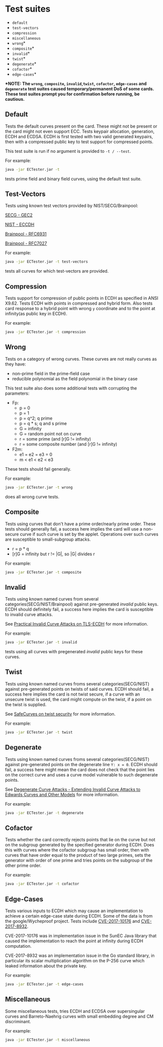 ---
---
# Test suites

 - `default`
 - `test-vectors`
 - `compression`
 - `miscellaneous`
 - `wrong`*
 - `composite`*
 - `invalid`*
 - `twist`*
 - `degenerate`*
 - `cofactor`*
 - `edge-cases`*
 
**\*NOTE: The `wrong`, `composite`, `invalid`,`twist`, `cofactor`, `edge-cases` and `degenerate` test suites caused temporary/permanent DoS of some cards. These test suites prompt you for
confirmation before running, be cautious.**

## Default
Tests the default curves present on the card. These might not be present or the card might not even support ECC.
Tests keypair allocation, generation, ECDH and ECDSA. ECDH is first tested with two valid generated keypairs, then
with a compressed public key to test support for compressed points.

This test suite is run if no argument is provided to `-t / --test`.

For example:
```bash
java -jar ECTester.jar -t
```
tests prime field and binary field curves, using the default test suite.


## Test-Vectors
Tests using known test vectors provided by NIST/SECG/Brainpool:

[SECG - GEC2](http://read.pudn.com/downloads168/doc/772358/TestVectorsforSEC%201-gec2.pdf)

[NIST - ECCDH](http://csrc.nist.gov/groups/STM/cavp/component-testing.html#ECCCDH)

[Brainpool - RFC6931](https://tools.ietf.org/html/rfc6932#appendix-A.1)

[Brainpool - RFC7027](https://tools.ietf.org/html/rfc7027#appendix-A)

For example:
```bash
java -jar ECTester.jar -t test-vectors
```
tests all curves for which test-vectors are provided.

## Compression
Tests support for compression of public points in ECDH as specified in ANSI X9.62. Tests ECDH with points in compressed
and hybrid form. Also tests card response to a hybrid point with wrong `y` coordinate and to the point at infinity(as public key in ECDH).

For example:
```bash
java -jar ECTester.jar -t compression
```

## Wrong
Tests on a category of wrong curves. These curves are not really curves as they have:
 - non-prime field in the prime-field case
 - reducible polynomial as the field polynomial in the binary case

This test suite also does some additional tests with corrupting the parameters:
 - Fp:
   - p = 0
   - p = 1
   - p = q^2; q prime
   - p = q * s; q and s prime
   - G = infinity
   - G = random point not on curve
   - r = some prime (and \[r\]G != infinity)
   - r = some composite number (and \[r\]G != infinity)
 - F2m:
   - e1 = e2 = e3 = 0
   - m < e1 < e2 < e3

These tests should fail generally.

For example:
```bash
java -jar ECTester.jar -t wrong
```
does all wrong curve tests.


## Composite
Tests using curves that don't have a prime order/nearly prime order.
These tests should generally fail, a success here implies the card will use a non-secure curve if such curve is set
by the applet. Operations over such curves are susceptible to small-subgroup attacks.

   - r = p * q
   - \[r\]G = infinity but r != |G|, so |G| divides r
   
For example:
```bash
java -jar ECTester.jar -t composite
```


## Invalid
Tests using known named curves from several categories(SECG/NIST/Brainpool) against pre-generated *invalid* public keys.
ECDH should definitely fail, a success here implies the card is susceptible to invalid curve attacks.

See [Practical Invalid Curve Attacks on TLS-ECDH](https://www.nds.rub.de/media/nds/veroeffentlichungen/2015/09/14/main-full.pdf) for more information.

For example:
```bash
java -jar ECTester.jar -t invalid
```
tests using all curves with pregenerated *invalid* public keys for these curves.


## Twist
Tests using known named curves froms several categories(SECG/NIST) against pre-generated points on twists of said curves.
ECDH should fail, a success here implies the card is not twist secure, if a curve with an unsecure twist is used,
the card might compute on the twist, if a point on the twist is supplied.

See [SafeCurves on twist security](https://safecurves.cr.yp.to/twist.html) for more information.

For example:
```bash
java -jar ECTester.jar -t twist
```

## Degenerate
Tests using known named curves froms several categories(SECG/NIST) against pre-generated points on the degenerate line
`Y: x = 0`. ECDH should fail, a success here might mean the card does not check that the point lies on the correct curve
and uses a curve model vulnerable to such degenerate points.

See [Degenerate Curve Attacks - Extending Invalid Curve Attacks to Edwards Curves and Other Models](https://eprint.iacr.org/2015/1233.pdf) for more information.

For example:
```bash
java -jar ECTester.jar -t degenerate
```

## Cofactor
Tests whether the card correctly rejects points that lie on the curve but not on the subgroup generated by the specified generator
during ECDH. Does this with curves where the cofactor subgroup has small order, then with curves that have order equal to the product
of two large primes, sets the generator with order of one prime and tries points on the subgroup of the other prime order.

For example:
```bash
java -jar ECTester.jar -t cofactor
```

## Edge-Cases
Tests various inputs to ECDH which may cause an implementation to achieve a certain edge-case state during ECDH. 
Some of the data is from the google/Wycheproof project. Tests include [CVE-2017-10176](https://nvd.nist.gov/vuln/detail/CVE-2017-10176) and [CVE-2017-8932](https://nvd.nist.gov/vuln/detail/CVE-2017-8932).

CVE-2017-10176 was in implementation issue in the SunEC Java library that caused the implementation to reach the point at infinity during ECDH computation.

CVE-2017-8932 was an implementation issue in the Go standard library, in particular its scalar multiplication algorithm on the
P-256 curve which leaked information about the private key.

For example:
```bash
java -jar ECTester.jar -t edge-cases
```

## Miscellaneous
Some miscellaneous tests, tries ECDH and ECDSA over supersingular curves and Barreto-Naehrig curves with small embedding degree and CM discriminant.

For example:
```bash
java -jar ECTester.jar -t miscellaneous
```
